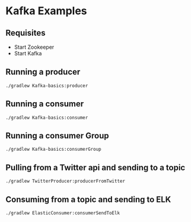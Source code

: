 # Kafka Examples

## Requisites

* Start Zookeeper
* Start Kafka

## Running a producer

```shell script
./gradlew Kafka-basics:producer 
```

## Running a consumer

```shell script
./gradlew Kafka-basics:consumer
```

## Running a consumer Group

```shell script
./gradlew Kafka-basics:consumerGroup 
```

## Pulling from a Twitter api and sending to a topic

```shell script
./gradlew TwitterProducer:producerFromTwitter
```
## Consuming from a topic and sending to ELK

```shell script
./gradlew ElasticConsumer:consumerSendToElk
```